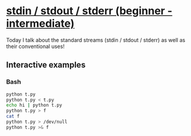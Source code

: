 # [stdin / stdout / stderr (beginner - intermediate)](https://youtu.be/5za6eRdHjpw)

Today I talk about the standard streams (stdin / stdout / stderr) as well as their conventional uses!

## Interactive examples

### Bash

```bash
python t.py
python t.py < t.py
echo hi | python t.py
python t.py > f
cat f
python t.py > /dev/null
python t.py >& f
```

